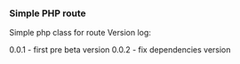 ### Simple PHP route
Simple php class for route
Version log:

0.0.1 - first pre beta version
0.0.2 - fix dependencies version
